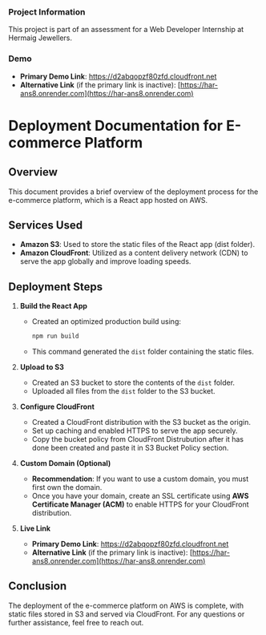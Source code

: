 ### Project Information
This project is part of an assessment for a Web Developer Internship at Hermaig Jewellers.

### Demo
   - **Primary Demo Link**:  https://d2abqopzf80zfd.cloudfront.net
   - **Alternative Link** (if the primary link is inactive): [https://har-ans8.onrender.com](https://har-ans8.onrender.com)

# Deployment Documentation for E-commerce Platform

## Overview
This document provides a brief overview of the deployment process for the e-commerce platform, which is a React app hosted on AWS.

## Services Used
- **Amazon S3**: Used to store the static files of the React app (dist folder).
- **Amazon CloudFront**: Utilized as a content delivery network (CDN) to serve the app globally and improve loading speeds.

## Deployment Steps

1. **Build the React App**
   - Created an optimized production build using:
     ```bash
     npm run build
     ```
   - This command generated the `dist` folder containing the static files.

2. **Upload to S3**
   - Created an S3 bucket to store the contents of the `dist` folder.
   - Uploaded all files from the `dist` folder to the S3 bucket.

3. **Configure CloudFront**
   - Created a CloudFront distribution with the S3 bucket as the origin.
   - Set up caching and enabled HTTPS to serve the app securely.
   - Copy the bucket policy from CloudFront Distrubution after it has done been created and paste it in S3 Bucket Policy section.

4. **Custom Domain (Optional)**
   - **Recommendation**: If you want to use a custom domain, you must first own the domain.
   - Once you have your domain, create an SSL certificate using **AWS Certificate Manager (ACM)** to enable HTTPS for your CloudFront distribution.

5. **Live Link**
   - **Primary Demo Link**:  https://d2abqopzf80zfd.cloudfront.net
   - **Alternative Link** (if the primary link is inactive): [https://har-ans8.onrender.com](https://har-ans8.onrender.com)

## Conclusion
The deployment of the e-commerce platform on AWS is complete, with static files stored in S3 and served via CloudFront. For any questions or further assistance, feel free to reach out.
